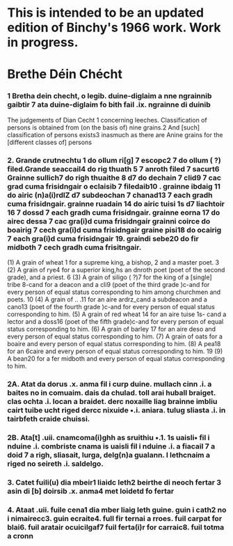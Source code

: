 # This is intended to be an updated edition of Binchy's 1966 work. Work in progress.  
 
# Brethe Déin Chécht  
### 1 Bretha dein checht, o legib. duine-diglaim a nne ngrainnib gaibtir 7 ata duine-diglaim fo bith fail .ix. ngrainne di duinib

The judgements of Dian Cecht 1 concerning leeches. Classification of persons is obtained from (on the basis of) nine grains.2 And [such] classification of persons exists3 inasmuch as there are Anine grains for the [different classes of] persons  

### 2. Grande crutnechtu 1 do ollum ri[g] 7 escopc2 7 do ollum ( ?) filed.Grande seaccail4 do rig thuath 5 7 anroth filed 7 sacurt6 Grainne sullich7 do righ thuaithe 8 d7 do dechain 7 clid9 7 cac grad cuma frisidngair o eclaisib 7 filedaib10 . grainne ibdaig 11 do airic (n)a(i)rdIZ d7 subdeochan 7 chanad13 7 each gradh cuma frisidngair. grainne ruadain 14 do airic tuisi 1s d7 liachtoir 16 7 dossd 7 each gradh cuma frisidngair. grainne eorna 17 do airec dessa 7 cac gra(i)d cuma frisidngair grainni coirce do boairig 7 cech gra(i)d cuma frisidngair graine pisi18 do ocairig 7 each gra(i)d cuma frisidngair 19. graindi sebe20 do fir midboth 7 cech gradh cuma frisitngair.  

(1) A grain of wheat 1 for a supreme king, a bishop, 2 and a master poet. 3 (2) A grain of rye4 for a superior king,hs an dnroth poet (poet of the second grade), and a priest. 6 (3) A grain of siligo ( ?)7 for the king of a [single] tribe 8-cand for a deacon and a cli9 (poet of the third grade )c-and for every person of equal status corresponding to him among churchmen and poets. 10 (4) A grain of .. .11 for an aire ardrz_cand a subdeacon and a cano13 (poet of the fourth grade )c-and for every person of equal status corresponding to him. (5) A grain of red wheat 14 for an aire tuise 1s- cand a lector and a doss16 (poet of the fifth grade)c-and for every person of equal status corresponding to him. (6) A grain of barley 17 for an aire deso and every person of equal status corresponding to him. (7) A grain of oats for a boaire and every person of equal status corresponding to him. (8) A pea18 for an 6caire and every person of equal status corresponding to him. 19 (9) A bean20 for a fer midboth and every person of equal status corresponding to him.  

### 2A. Atat da dorus .x. anma fil i curp duine. mullach cinn .i. a baites no in comuaim. dais da chulad. toll arai huball braiget. clas ochta .i. locan a braidet. derc noxaille liag brainne imbliu cairt tuibe ucht riged dercc nixuide •.i. aniara. tulug sliasta .i. in tairbfeth craide chuissi.  

### 2B. Ata[t] .uii. cnamcoma(i)ghh as sruithiu •.1. 1s uaisli• fil i nduine .i. combriste cnama is uaisli fil i nduine .i. a fiacail 7 a doid 7 a righ, sliasait, lurga, delg(n)a gualann. l lethcnaim a riged no seireth .i. saldelgo.  

### 3. Catet fuili(u) dia mbeir1 liaidc leth2 beirthe di neoch fertar 3 asin di [b] doirsib .x. anma4 met loidetd fo fertar

### 4. Ataat .uii. fuile cena1 dia mber liaig leth guine. guin i cath2 no i nimairecc3. guin ecraite4. full fir ternai a rroes. fuil carpat for blai6. fuil aratair ocuicilgaf7 fuil ferta(i)r for carraic8. fuil totma a cronn
